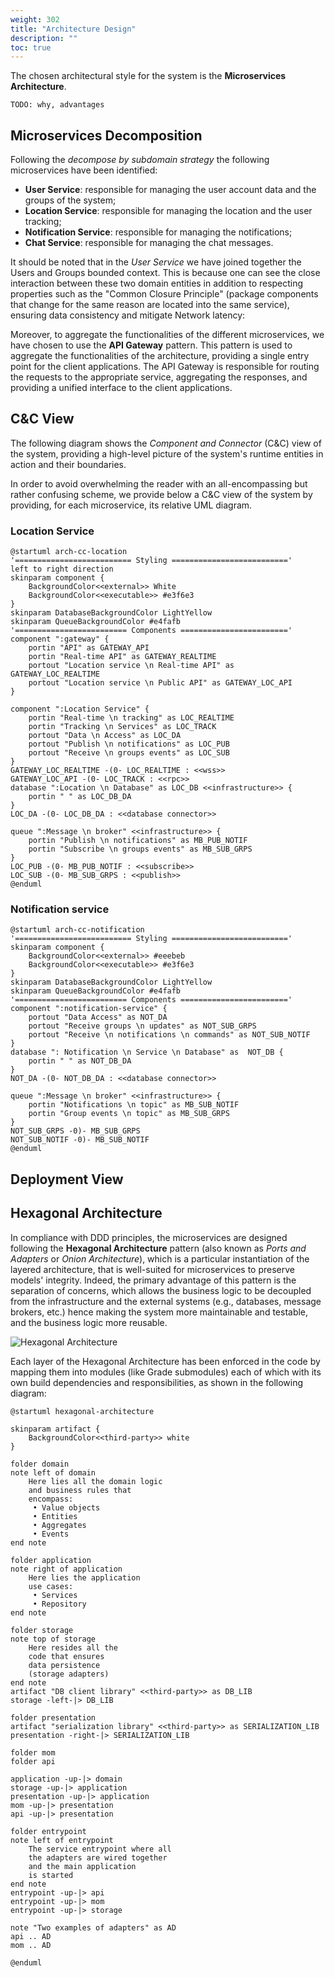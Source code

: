 ```yaml
---
weight: 302
title: "Architecture Design"
description: ""
toc: true
---
```


The chosen architectural style for the system is the **Microservices Architecture**.

`TODO: why, advantages`

## Microservices Decomposition

Following the _decompose by subdomain strategy_ the following microservices have been identified:

- **User Service**: responsible for managing the user account data and the groups of the system;
- **Location Service**: responsible for managing the location and the user tracking;
- **Notification Service**: responsible for managing the notifications;
- **Chat Service**: responsible for managing the chat messages.

It should be noted that in the _User Service_ we have joined together the Users and Groups bounded context.
This is because one can see the close interaction between these two domain entities in addition to respecting properties such as the "Common Closure Principle" (package components that change for the same reason are located into the same service), ensuring data consistency and mitigate Network latency:

Moreover, to aggregate the functionalities of the different microservices, we have chosen to use the **API Gateway** pattern. This pattern is used to aggregate the functionalities of the architecture, providing a single entry point for the client applications.
The API Gateway is responsible for routing the requests to the appropriate service, aggregating the responses, and providing a unified interface to the client applications.

## C&C View

The following diagram shows the _Component and Connector_ (C&C) view of the system, providing a high-level picture of the system's runtime entities in action and their boundaries.

In order to avoid overwhelming the reader with an all-encompassing but rather confusing scheme, we provide below a C&C view of the system by providing, for each microservice, its relative UML diagram.

### Location Service

```plantuml
@startuml arch-cc-location
'========================== Styling =========================='
left to right direction
skinparam component {
    BackgroundColor<<external>> White
    BackgroundColor<<executable>> #e3f6e3
}
skinparam DatabaseBackgroundColor LightYellow
skinparam QueueBackgroundColor #e4fafb
'========================= Components ========================'
component ":gateway" {
    portin "API" as GATEWAY_API
    portin "Real-time API" as GATEWAY_REALTIME
    portout "Location service \n Real-time API" as GATEWAY_LOC_REALTIME
    portout "Location service \n Public API" as GATEWAY_LOC_API
}

component ":Location Service" {
    portin "Real-time \n tracking" as LOC_REALTIME
    portin "Tracking \n Services" as LOC_TRACK
    portout "Data \n Access" as LOC_DA
    portout "Publish \n notifications" as LOC_PUB
    portout "Receive \n groups events" as LOC_SUB
}
GATEWAY_LOC_REALTIME -(0- LOC_REALTIME : <<wss>>
GATEWAY_LOC_API -(0- LOC_TRACK : <<rpc>>
database ":Location \n Database" as LOC_DB <<infrastructure>> {
    portin " " as LOC_DB_DA
}
LOC_DA -(0- LOC_DB_DA : <<database connector>>

queue ":Message \n broker" <<infrastructure>> {
    portin "Publish \n notifications" as MB_PUB_NOTIF
    portin "Subscribe \n groups events" as MB_SUB_GRPS
}
LOC_PUB -(0- MB_PUB_NOTIF : <<subscribe>>
LOC_SUB -(0- MB_SUB_GRPS : <<publish>>
@enduml
```
<!-- 
```plantuml
@startuml arch-cc-chat

@enduml
``` -->

### Notification service

```plantuml
@startuml arch-cc-notification
'========================== Styling =========================='
skinparam component {
    BackgroundColor<<external>> #eeebeb
    BackgroundColor<<executable>> #e3f6e3
}
skinparam DatabaseBackgroundColor LightYellow
skinparam QueueBackgroundColor #e4fafb
'========================= Components ========================'
component ":notification-service" {
    portout "Data Access" as NOT_DA
    portout "Receive groups \n updates" as NOT_SUB_GRPS
    portout "Receive \n notifications \n commands" as NOT_SUB_NOTIF
}
database ": Notification \n Service \n Database" as  NOT_DB {
    portin " " as NOT_DB_DA
}
NOT_DA -(0- NOT_DB_DA : <<database connector>>

queue ":Message \n broker" <<infrastructure>> {
    portin "Notifications \n topic" as MB_SUB_NOTIF
    portin "Group events \n topic" as MB_SUB_GRPS
}
NOT_SUB_GRPS -0)- MB_SUB_GRPS
NOT_SUB_NOTIF -0)- MB_SUB_NOTIF
@enduml
```

## Deployment View

## Hexagonal Architecture

In compliance with DDD principles, the microservices are designed following the **Hexagonal Architecture** pattern (also known as _Ports and Adapters_ or _Onion Architecture_), which is a particular instantiation of the layered architecture, that is well-suited for microservices to preserve models' integrity.
Indeed, the primary advantage of this pattern is the separation of concerns, which allows the business logic to be decoupled from the infrastructure and the external systems (e.g., databases, message brokers, etc.) hence making the system more maintainable and testable, and the business logic more reusable.

![Hexagonal Architecture](https://herbertograca.com/wp-content/uploads/2018/11/070-explicit-architecture-svg.png)

Each layer of the Hexagonal Architecture has been enforced in the code by mapping them into modules (like Grade submodules) each of which with its own build dependencies and responsibilities, as shown in the following diagram:

```plantuml
@startuml hexagonal-architecture

skinparam artifact {
    BackgroundColor<<third-party>> white
}

folder domain
note left of domain
    Here lies all the domain logic
    and business rules that
    encompass:
     • Value objects
     • Entities
     • Aggregates
     • Events
end note

folder application
note right of application
    Here lies the application
    use cases:
     • Services
     • Repository
end note

folder storage
note top of storage
    Here resides all the 
    code that ensures 
    data persistence 
    (storage adapters)
end note
artifact "DB client library" <<third-party>> as DB_LIB
storage -left-|> DB_LIB

folder presentation
artifact "serialization library" <<third-party>> as SERIALIZATION_LIB
presentation -right-|> SERIALIZATION_LIB

folder mom
folder api

application -up-|> domain
storage -up-|> application
presentation -up-|> application
mom -up-|> presentation
api -up-|> presentation

folder entrypoint
note left of entrypoint
    The service entrypoint where all
    the adapters are wired together
    and the main application 
    is started
end note
entrypoint -up-|> api
entrypoint -up-|> mom
entrypoint -up-|> storage

note "Two examples of adapters" as AD
api .. AD
mom .. AD

@enduml
```
